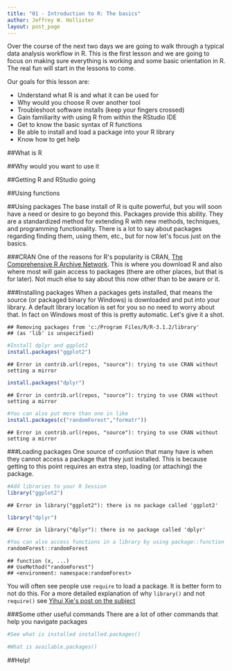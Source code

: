 ```yaml
---
title: "01 - Introduction to R: The basics"
author: Jeffrey W. Hollister
layout: post_page
---
```


Over the course of the next two days we are going to walk through a typical data analysis workflow in R.  This is the first lesson and we are going to focus on making sure everything is working and some basic orientation in R.  The real fun will start in the lessons to come.  

Our goals for this lesson are:

- Understand what R is and what it can be used for
- Why would you choose R over another tool
- Troubleshoot software installs (keep your fingers crossed)
- Gain familiarity with using R from within the RStudio IDE
- Get to know the basic syntax of R functions
- Be able to install and load a package into your R library
- Know how to get help

##What is R

##Why would you want to use it

##Getting R and RStudio going

##Using functions

##Using packages
The base install of R is quite powerful, but you will soon have a need or desire to go beyond this.  Packages provide this ability.  They are a standardized method for extending R with new methods, techniques, and programming functionality.  There is a lot to say about packages regarding finding them, using them, etc., but for now let's focus just on the basics.  

###CRAN
One of the reasons for R's popularity is CRAN, [The Comprehensive R Archive Network](http://cran.r-project.org/).  This is where you download R and also where most will gain access to packages (there are other places, but that is for later).  Not much else to say about this now other than to be aware or it.

###Installing packages
When a packages gets installed, that means the source (or packaged binary for Windows) is downloaded and put into your library.  A default library location is set for you so no need to worry about that.  In fact on Windows most of this is pretty automatic.  Let's give it a shot.


```
## Removing packages from 'c:/Program Files/R/R-3.1.2/library'
## (as 'lib' is unspecified)
```



```r
#Install dplyr and ggplot2
install.packages("ggplot2")
```

```
## Error in contrib.url(repos, "source"): trying to use CRAN without setting a mirror
```

```r
install.packages("dplyr")
```

```
## Error in contrib.url(repos, "source"): trying to use CRAN without setting a mirror
```

```r
#You can also put more than one in like
install.packages(c("randomForest","formatr"))
```

```
## Error in contrib.url(repos, "source"): trying to use CRAN without setting a mirror
```

###Loading packages
One source of confusion that many have is when they cannot access a package that they just installed. This is because getting to this point requires an extra step, loading (or attaching) the package.   


```r
#Add libraries to your R Session
library("ggplot2")
```

```
## Error in library("ggplot2"): there is no package called 'ggplot2'
```

```r
library("dplyr")
```

```
## Error in library("dplyr"): there is no package called 'dplyr'
```

```r
#You can also access functions in a library by using package::function
randomForest::randomForest
```

```
## function (x, ...) 
## UseMethod("randomForest")
## <environment: namespace:randomForest>
```

You will often see people use `require` to load a package. It is better form to not do this. For a more detailed explanation of why `library()` and not `require()` see [Yihui Xie's post on the subject](http://yihui.name/en/2014/07/library-vs-require/.)

###Some other useful commands
There are a lot of other commands that help you navigate packages


```r
#See what is installed installed.packages()

#What is available.packages()
```

##Help!
